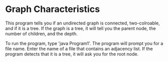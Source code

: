 # Graph Characteristics
This program tells you if an undirected graph is connected, two-colroable, and if it is a tree. If the graph is a tree, it will tell you the parent node, the number of children, and the depth.

To run the program, type 'java Program1'. The program will prompt you for a file name. Enter the name of a file that contains an adjacency list. If the program detects that it is a tree, it will ask you for the root node.
